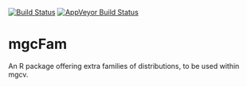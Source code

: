 
[![Build Status](https://travis-ci.org/mfasiolo/mgcFam.svg?branch=master)](https://travis-ci.org/mfasiolo/mgcFam)
[![AppVeyor Build Status](https://ci.appveyor.com/api/projects/status/github/mfasiolo/mgcFam?branch=master&svg=true)](https://ci.appveyor.com/project/mfasiolo/mgcFam)

# mgcFam
An R package offering extra families of distributions, to be used within mgcv.
